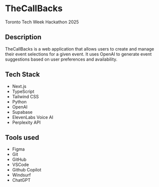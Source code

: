 # TheCallBacks
Toronto Tech Week Hackathon 2025

## Description
TheCallBacks is a web application that allows users to create and manage their event selections for a given event. It uses OpenAI to generate event suggestions based on user preferences and availability. 

## Tech Stack
- Next.js
- TypeScript
- Tailwind CSS
- Python
- OpenAI
- Supabase
- ElevenLabs Voice AI
- Perplexity API

## Tools used
- Figma
- Git
- GitHub
- VSCode
- Github Copilot
- Windsurf
- ChatGPT


